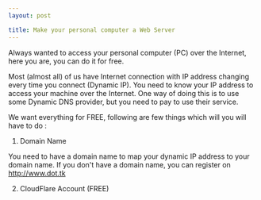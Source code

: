 ```yaml
---
layout: post

title: Make your personal computer a Web Server
---
```


Always wanted to access your personal computer (PC) over the Internet, here you are, you can do it for free.

Most (almost all) of us have Internet connection with IP address changing every time you connect (Dynamic IP). You need to know your IP address to access your machine over the Internet. One way of doing this is to use some Dynamic DNS provider, but you need to pay to use their service.

We want everything for FREE, following are few things which will you will have to do :

1. Domain Name

You need to have a domain name to map your dynamic IP address to your domain name. If you don't have a domain name, you can register on http://www.dot.tk

2. CloudFlare Account (FREE)
